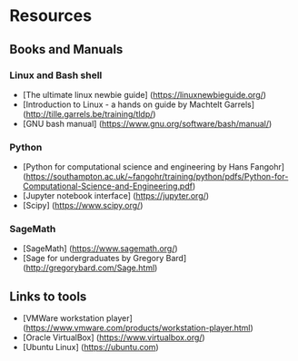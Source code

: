 # Resources

## Books and Manuals

### Linux and Bash shell
* [The ultimate linux newbie guide] (https://linuxnewbieguide.org/)
* [Introduction to Linux - a hands on guide by Machtelt Garrels] (http://tille.garrels.be/training/tldp/)
* [GNU bash manual] (https://www.gnu.org/software/bash/manual/)

### Python
* [Python for computational science and engineering by Hans Fangohr] (https://southampton.ac.uk/~fangohr/training/python/pdfs/Python-for-Computational-Science-and-Engineering.pdf)
* [Jupyter notebook interface] (https://jupyter.org/)
* [Scipy] (https://www.scipy.org/)

### SageMath
* [SageMath] (https://www.sagemath.org/)
* [Sage for undergraduates by Gregory Bard] (http://gregorybard.com/Sage.html)

## Links to tools
* [VMWare workstation player] (https://www.vmware.com/products/workstation-player.html)
* [Oracle VirtualBox] (https://www.virtualbox.org/)
* [Ubuntu Linux] (https://ubuntu.com)
